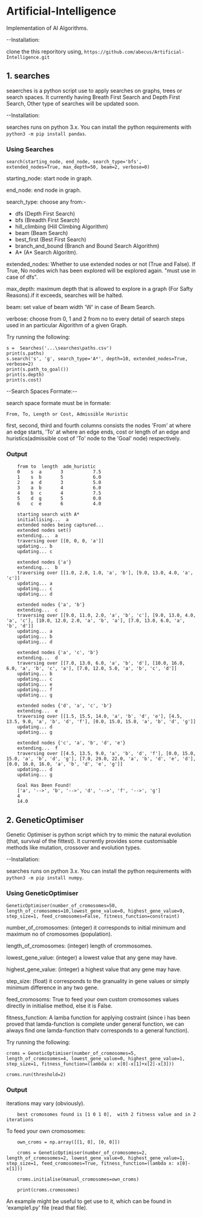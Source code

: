 # Artificial-Intelligence

Implementation of AI Algorithms.

--Installation:

clone the this reporitory using,
`https://github.com/abecus/Artificial-Intelligence.git`

## 1. searches

seaerches is a python script use to apply searches on graphs, trees or search spaces.
It currently having Breath First Search and Depth First Search, Other type of searches will be updated soon.

--Installation:

searches runs on python 3.x. You can install the python requirements with
`python3 -m pip install pandas`.

### Using Searches

    search(starting_node, end_node, search_type='bfs', extended_nodes=True, max_depth=50, beam=2, verbose=0)

starting_node: start node in graph.

end_node: end node in graph.

search_type: choose any from:-

* dfs (Depth First Search)
* bfs (Breadth First Search)
* hill_climbing (Hill Climbing Algorithm)
* beam (Beam Search)
* best_first (Best First Search)
* branch_and_bound (Branch and Bound Search Algorithm)
* A* (A* Search Algoritm).

extended_nodes: Whether to use extended nodes or not (True and False). If True, No nodes wich has been explored will be explored again. "must use in case of dfs".

max_depth: maximum depth that is allowed to explore in a graph (For Safty Reasons).if it exceeds, searches will be halted.

beam: set value of beam width 'W' in case of Beam Search.

verbose: choose from 0, 1 and 2 from no to every detail of search steps used in an particular Algorithm of a given Graph.

Try running the following:

    s =  Searches('...\searches\paths.csv')
    print(s.paths)
    s.search('s', 'g', search_type='A*', depth=10, extended_nodes=True, verbose=2)
    print(s.path_to_goal())
    print(s.depth)
    print(s.cost)

--Search Spaces Formate:--

search space formate must be in formate:

`From, To, Length or Cost, Admissible Huristic`

first, second, third and fourth columns consists the nodes 'From' at where an edge starts, 'To' at where an edge ends, cost or length of an edge and huristics(admissible cost of 'To' node to the 'Goal' node) respectively.

### Output

        from to  length  adm_huristic
        0    s  a       3           7.5
        1    s  b       5           6.0
        2    a  d       3           5.0
        3    a  b       4           6.0
        4    b  c       4           7.5
        5    d  g       5           0.0
        6    c  e       6           4.0

        starting search with A*
        initiallising...  a
        extended nodes being captured...
        extended nodes set()
        extending...  a
        traversing over [[0, 0, 0, 'a']]
        updating... b
        updating... c

        extended nodes {'a'}
        extending...  b
        traversing over [[1.0, 2.0, 1.0, 'a', 'b'], [9.0, 13.0, 4.0, 'a', 'c']]
        updating... a
        updating... c
        updating... d

        extended nodes {'a', 'b'}
        extending...  c
        traversing over [[9.0, 11.0, 2.0, 'a', 'b', 'c'], [9.0, 13.0, 4.0, 'a', 'c'], [10.0, 12.0, 2.0, 'a', 'b', 'a'], [7.0, 13.0, 6.0, 'a', 'b', 'd']]
        updating... a
        updating... b
        updating... d

        extended nodes {'a', 'c', 'b'}
        extending...  d
        traversing over [[7.0, 13.0, 6.0, 'a', 'b', 'd'], [10.0, 16.0, 6.0, 'a', 'b', 'c', 'a'], [7.0, 12.0, 5.0, 'a', 'b', 'c', 'd']]
        updating... b
        updating... c
        updating... e
        updating... f
        updating... g

        extended nodes {'d', 'a', 'c', 'b'}
        extending...  e
        traversing over [[1.5, 15.5, 14.0, 'a', 'b', 'd', 'e'], [4.5, 13.5, 9.0, 'a', 'b', 'd', 'f'], [0.0, 15.0, 15.0, 'a', 'b', 'd', 'g']]
        updating... d
        updating... g

        extended nodes {'c', 'a', 'b', 'd', 'e'}
        extending...  f
        traversing over [[4.5, 13.5, 9.0, 'a', 'b', 'd', 'f'], [0.0, 15.0, 15.0, 'a', 'b', 'd', 'g'], [7.0, 29.0, 22.0, 'a', 'b', 'd', 'e', 'd'], [0.0, 16.0, 16.0, 'a', 'b', 'd', 'e', 'g']]
        updating... d
        updating... g

        Goal Has Been Found!
        ['a', '-->', 'b', '-->', 'd', '-->', 'f', '-->', 'g']
        4
        14.0


## 2. GeneticOptimiser

Genetic Optimiser is python script which try to mimic the natural evolution (that, survival of the fittest).
It currently provides some customisable methods like mutation, crossover and evolution types.

--Installation:

searches runs on python 3.x. You can install the python requirements with
`python3 -m pip install numpy`.

### Using GeneticOptimiser

    GeneticOptimiser(number_of_cromosomes=50, length_of_cromosomes=10,lowest_gene_value=0, highest_gene_value=9, step_size=1, feed_cromosomes=False, fitness_function=constraint)

number_of_cromosomes: (integer) it corresponds to initial minimum and maximum no of cromosomes (population).

length_of_cromosomes: (integer) length of crommosomes.

lowest_gene_value: (integer) a lowest value that any gene may have.

highest_gene_value: (integer) a highest value that any gene may have.

step_size: (float) it corresponds to the granuality in gene values or simply minimum difference in any two gene.

feed_cromosoms: True to feed your own custom cromosomes values directly in initialise method, else it is False.

fitness_function: A lamba function for applying costraint (since i has been proved that lamda-function is complete under general function, we can always find one lamda-function thatv corresponds to a general function).

Try running the following:

    croms = GeneticOptimiser(number_of_cromosomes=5, length_of_cromosomes=4, lowest_gene_value=0, highest_gene_value=1, step_size=1, fitness_function=(lambda x: x[0]-x[1]+x[2]-x[3]))

    croms.run(threshold=2)

### Output

iterations may vary (obviously).

        best cromosomes found is [1 0 1 0],  with 2 fitness value and in 2 iterations
        
To feed your own cromosomes:

        own_croms = np.array([[1, 0], [0, 0]])

        croms = GeneticOptimiser(number_of_cromosomes=2, length_of_cromosomes=2, lowest_gene_value=0, highest_gene_value=1, step_size=1, feed_cromosomes=True, fitness_function=(lambda x: x[0]-x[1]))

        croms.initialise(manual_cromosomes=own_croms)
        
        print(croms.cromosomes)

An example might be useful to get use to it, which can be found in 'example1.py' file (read that file).